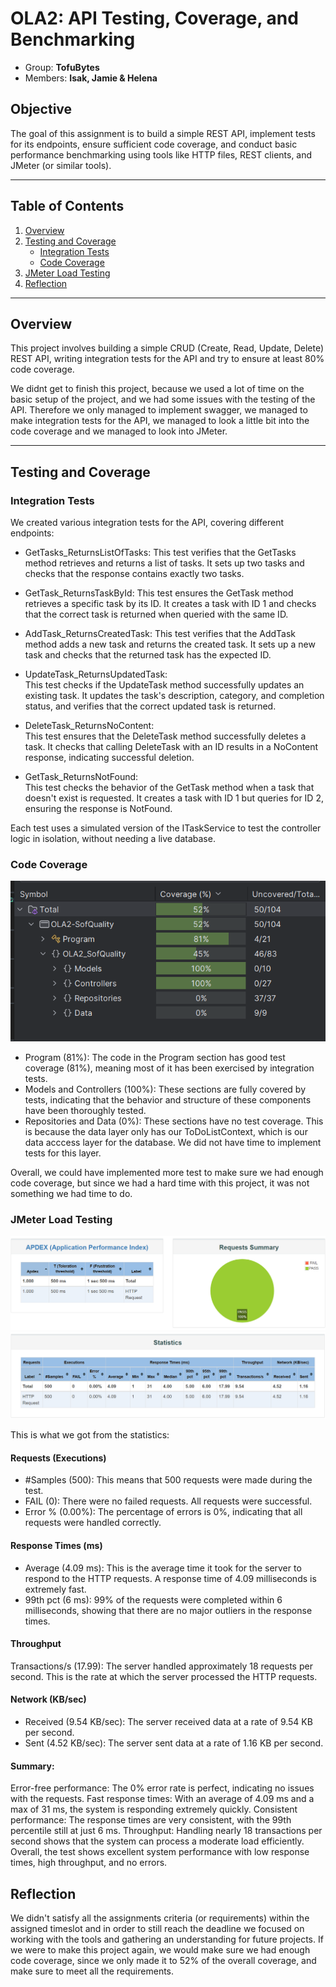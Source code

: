 # OLA2: API Testing, Coverage, and Benchmarking
 - Group: **TofuBytes**
 - Members: **Isak, Jamie & Helena**
## Objective
The goal of this assignment is to build a simple REST API, implement tests for its endpoints, ensure sufficient code coverage, and conduct basic performance benchmarking using tools like HTTP files, REST clients, and JMeter (or similar tools).

---

## Table of Contents
1. [Overview](#overview)
2. [Testing and Coverage](#testing-and-coverage)
    - [Integration Tests](#integration-tests)
    - [Code Coverage](#code-coverage)
3. [JMeter Load Testing](#load-testing)
4. [Reflection](#reflection)

---

## Overview
This project involves building a simple CRUD (Create, Read, Update, Delete) REST API, writing integration tests for the API and try to ensure at least 80% code coverage.

We didnt get to finish this project, because we used a lot of time on the basic setup of the project, and we had some issues with the testing of the API.
Therefore we only managed to implement swagger, we managed to make integration tests for the API, we managed to look a little bit into the code coverage and we managed to look into JMeter.

---

## Testing and Coverage

### Integration Tests

We created various integration tests for the API, covering different endpoints:

- GetTasks_ReturnsListOfTasks: 
This test verifies that the GetTasks method retrieves and returns a list of tasks. It sets up two tasks and checks that the response contains exactly two tasks.

- GetTask_ReturnsTaskById: 
This test ensures the GetTask method retrieves a specific task by its ID. It creates a task with ID 1 and checks that the correct task is returned when queried with the same ID.

- AddTask_ReturnsCreatedTask: 
This test verifies that the AddTask method adds a new task and returns the created task. It sets up a new task and checks that the returned task has the expected ID.

- UpdateTask_ReturnsUpdatedTask:  
This test checks if the UpdateTask method successfully updates an existing task. It updates the task's description, category, and completion status, and verifies that the correct updated task is returned.

- DeleteTask_ReturnsNoContent:  
This test ensures that the DeleteTask method successfully deletes a task. It checks that calling DeleteTask with an ID results in a NoContent response, indicating successful deletion.

- GetTask_ReturnsNotFound:  
This test checks the behavior of the GetTask method when a task that doesn't exist is requested. It creates a task with ID 1 but queries for ID 2, ensuring the response is NotFound.

Each test uses a simulated version of the ITaskService to test the controller logic in isolation, without needing a live database.


### Code Coverage
![TestCoverage.png](Images/TestCoverage.png)

- Program (81%): The code in the Program section has good test coverage (81%), meaning most of it has been exercised by integration tests.
- Models and Controllers (100%): These sections are fully covered by tests, indicating that the behavior and structure of these components have been thoroughly tested.
- Repositories and Data (0%): These sections have no test coverage. This is because the data layer only has our ToDoListContext, which is our data acccess layer for the database. We did not have time to implement tests for this layer.

Overall, we could have implemented more test to make sure we had enough code coverage, but since we had a hard time with this project, it was not something we had time to do. 

### JMeter Load Testing
![JMeterImg1.png](Images/JMeterImg1.png)
![JMeterImg2.png](Images/JMeterImg2.png)

This is what we got from the statistics:

#### Requests (Executions) 
- #Samples (500): This means that 500 requests were made during the test.
- FAIL (0): There were no failed requests. All requests were successful.
- Error % (0.00%): The percentage of errors is 0%, indicating that all requests were handled correctly.

#### Response Times (ms) 
- Average (4.09 ms): This is the average time it took for the server to respond to the HTTP requests. A response time of 4.09 milliseconds is extremely fast.
- 99th pct (6 ms): 99% of the requests were completed within 6 milliseconds, showing that there are no major outliers in the response times.

#### Throughput 
Transactions/s (17.99): The server handled approximately 18 requests per second. This is the rate at which the server processed the HTTP requests.

#### Network (KB/sec)
- Received (9.54 KB/sec): The server received data at a rate of 9.54 KB per second.
- Sent (4.52 KB/sec): The server sent data at a rate of 1.16 KB per second.

#### Summary: 
Error-free performance: The 0% error rate is perfect, indicating no issues with the requests.
Fast response times: With an average of 4.09 ms and a max of 31 ms, the system is responding extremely quickly.
Consistent performance: The response times are very consistent, with the 99th percentile still at just 6 ms.
Throughput: Handling nearly 18 transactions per second shows that the system can process a moderate load efficiently.
Overall, the test shows excellent system performance with low response times, high throughput, and no errors.


## Reflection
We didn't satisfy all the assignments criteria (or requirements) within the assigned timeslot and in order to still reach the deadline we focused on working with the tools and gathering an understanding for future projects.
If we were to make this project again, we would make sure we had enough code coverage, since we only made it to 52% of the overall coverage, and make sure to meet all the requirements.

